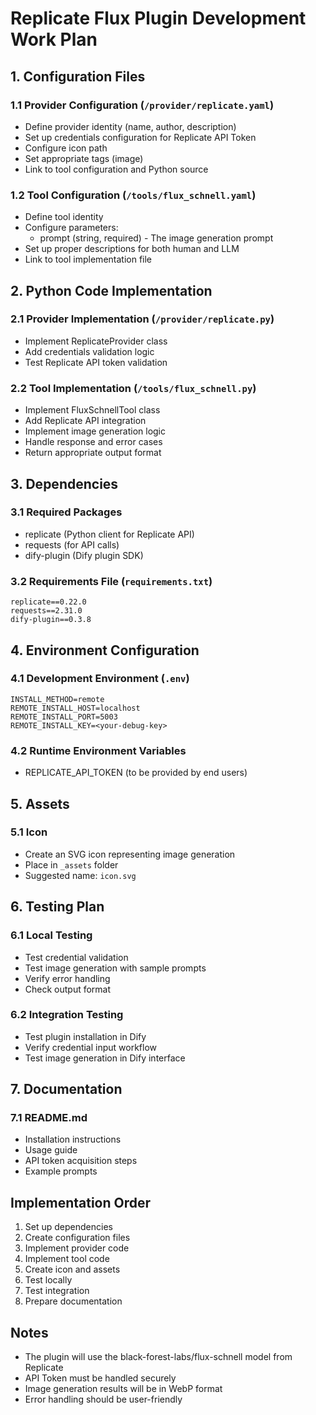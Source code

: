 # Replicate Flux Plugin Development Work Plan

## 1. Configuration Files

### 1.1 Provider Configuration (`/provider/replicate.yaml`)
- Define provider identity (name, author, description)
- Set up credentials configuration for Replicate API Token
- Configure icon path
- Set appropriate tags (image)
- Link to tool configuration and Python source

### 1.2 Tool Configuration (`/tools/flux_schnell.yaml`)
- Define tool identity
- Configure parameters:
  - prompt (string, required) - The image generation prompt
- Set up proper descriptions for both human and LLM
- Link to tool implementation file

## 2. Python Code Implementation

### 2.1 Provider Implementation (`/provider/replicate.py`)
- Implement ReplicateProvider class
- Add credentials validation logic
- Test Replicate API token validation

### 2.2 Tool Implementation (`/tools/flux_schnell.py`)
- Implement FluxSchnellTool class
- Add Replicate API integration
- Implement image generation logic
- Handle response and error cases
- Return appropriate output format

## 3. Dependencies

### 3.1 Required Packages
- replicate (Python client for Replicate API)
- requests (for API calls)
- dify-plugin (Dify plugin SDK)

### 3.2 Requirements File (`requirements.txt`)
```
replicate==0.22.0
requests==2.31.0
dify-plugin==0.3.8
```

## 4. Environment Configuration

### 4.1 Development Environment (`.env`)
```
INSTALL_METHOD=remote
REMOTE_INSTALL_HOST=localhost
REMOTE_INSTALL_PORT=5003
REMOTE_INSTALL_KEY=<your-debug-key>
```

### 4.2 Runtime Environment Variables
- REPLICATE_API_TOKEN (to be provided by end users)

## 5. Assets

### 5.1 Icon
- Create an SVG icon representing image generation
- Place in `_assets` folder
- Suggested name: `icon.svg`

## 6. Testing Plan

### 6.1 Local Testing
- Test credential validation
- Test image generation with sample prompts
- Verify error handling
- Check output format

### 6.2 Integration Testing
- Test plugin installation in Dify
- Verify credential input workflow
- Test image generation in Dify interface

## 7. Documentation

### 7.1 README.md
- Installation instructions
- Usage guide
- API token acquisition steps
- Example prompts

## Implementation Order
1. Set up dependencies
2. Create configuration files
3. Implement provider code
4. Implement tool code
5. Create icon and assets
6. Test locally
7. Test integration
8. Prepare documentation

## Notes
- The plugin will use the black-forest-labs/flux-schnell model from Replicate
- API Token must be handled securely
- Image generation results will be in WebP format
- Error handling should be user-friendly 